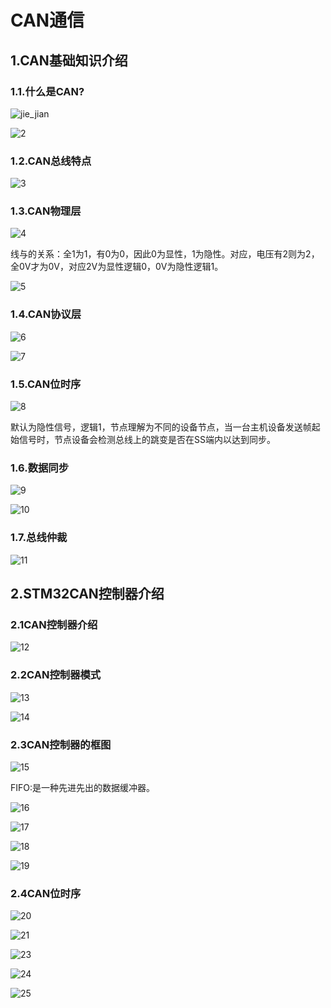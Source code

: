 # CAN通信

## 1.CAN基础知识介绍

### 1.1.什么是CAN?

![jie_jian](https://raw.githubusercontent.com/yyhlovehh/yyhlovehh.github.io/master/202311241153875.png)

![2](https://raw.githubusercontent.com/yyhlovehh/yyhlovehh.github.io/master/202311241157016.png)

### 1.2.CAN总线特点

![3](https://raw.githubusercontent.com/yyhlovehh/yyhlovehh.github.io/master/202311241158113.png)

### 1.3.CAN物理层

![4](https://raw.githubusercontent.com/yyhlovehh/yyhlovehh.github.io/master/202311241159549.png)

线与的关系：全1为1，有0为0，因此0为显性，1为隐性。对应，电压有2则为2，全0V才为0V，对应2V为显性逻辑0，0V为隐性逻辑1。

![5](https://raw.githubusercontent.com/yyhlovehh/yyhlovehh.github.io/master/202311241207805.png)

### 1.4.CAN协议层

![6](https://raw.githubusercontent.com/yyhlovehh/yyhlovehh.github.io/master/202311241211573.png)

![7](https://raw.githubusercontent.com/yyhlovehh/yyhlovehh.github.io/master/202311241213265.png)

### 1.5.CAN位时序

![8](https://raw.githubusercontent.com/yyhlovehh/yyhlovehh.github.io/master/202311241220300.png)

默认为隐性信号，逻辑1，节点理解为不同的设备节点，当一台主机设备发送帧起始信号时，节点设备会检测总线上的跳变是否在SS端内以达到同步。

### 1.6.数据同步

![9](https://raw.githubusercontent.com/yyhlovehh/yyhlovehh.github.io/master/202311241226958.png)

![10](https://raw.githubusercontent.com/yyhlovehh/yyhlovehh.github.io/master/202311241233751.png)

### 1.7.总线仲裁

![11](https://raw.githubusercontent.com/yyhlovehh/yyhlovehh.github.io/master/202311241236050.png)

## 2.STM32CAN控制器介绍

### 2.1CAN控制器介绍

![12](https://raw.githubusercontent.com/yyhlovehh/yyhlovehh.github.io/master/202311241244397.png)

### 2.2CAN控制器模式

![13](https://raw.githubusercontent.com/yyhlovehh/yyhlovehh.github.io/master/202311241249152.png)

![14](https://raw.githubusercontent.com/yyhlovehh/yyhlovehh.github.io/master/202311241252110.png)

### 2.3CAN控制器的框图

![15](https://raw.githubusercontent.com/yyhlovehh/yyhlovehh.github.io/master/202311241303635.png)

FIFO:是一种先进先出的数据缓冲器。

![16](https://raw.githubusercontent.com/yyhlovehh/yyhlovehh.github.io/master/202311241306954.png)

![17](https://raw.githubusercontent.com/yyhlovehh/yyhlovehh.github.io/master/202311241311980.png)

![18](https://raw.githubusercontent.com/yyhlovehh/yyhlovehh.github.io/master/202311241315232.png)

![19](https://raw.githubusercontent.com/yyhlovehh/yyhlovehh.github.io/master/202311241315148.png)

### 2.4CAN位时序

![20](https://raw.githubusercontent.com/yyhlovehh/yyhlovehh.github.io/master/202311241320517.png)



![21](https://raw.githubusercontent.com/yyhlovehh/yyhlovehh.github.io/master/202311241430948.png)

![23](https://raw.githubusercontent.com/yyhlovehh/yyhlovehh.github.io/master/202311241450277.png)

![24](https://raw.githubusercontent.com/yyhlovehh/yyhlovehh.github.io/master/202311241450834.png)

![25](https://raw.githubusercontent.com/yyhlovehh/yyhlovehh.github.io/master/202311241453633.png)